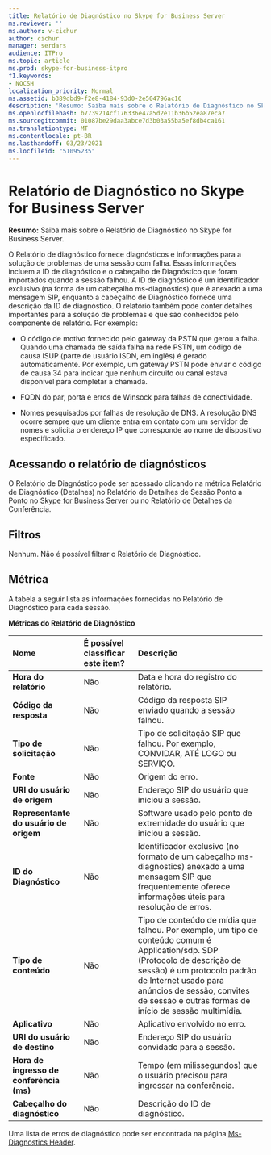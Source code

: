 ```yaml
---
title: Relatório de Diagnóstico no Skype for Business Server
ms.reviewer: ''
ms.author: v-cichur
author: cichur
manager: serdars
audience: ITPro
ms.topic: article
ms.prod: skype-for-business-itpro
f1.keywords:
- NOCSH
localization_priority: Normal
ms.assetid: b389dbd9-f2e8-4184-93d0-2e504796ac16
description: 'Resumo: Saiba mais sobre o Relatório de Diagnóstico no Skype for Business Server.'
ms.openlocfilehash: b7739214cf176336e47a5d2e11b36b52ea87eca7
ms.sourcegitcommit: 01087be29daa3abce7d3b03a55ba5ef8db4ca161
ms.translationtype: MT
ms.contentlocale: pt-BR
ms.lasthandoff: 03/23/2021
ms.locfileid: "51095235"
---
```

# <a name="diagnostic-report-in-skype-for-business-server"></a>Relatório de Diagnóstico no Skype for Business Server
 
**Resumo:** Saiba mais sobre o Relatório de Diagnóstico no Skype for Business Server.
  
O Relatório de diagnóstico fornece diagnósticos e informações para a solução de problemas de uma sessão com falha. Essas informações incluem a ID de diagnóstico e o cabeçalho de Diagnóstico que foram importados quando a sessão falhou. A ID de diagnóstico é um identificador exclusivo (na forma de um cabeçalho ms-diagnostics) que é anexado a uma mensagem SIP, enquanto a cabeçalho de Diagnóstico fornece uma descrição da ID de diagnóstico. O relatório também pode conter detalhes importantes para a solução de problemas e que são conhecidos pelo componente de relatório. Por exemplo:
  
- O código de motivo fornecido pelo gateway da PSTN que gerou a falha. Quando uma chamada de saída falha na rede PSTN, um código de causa ISUP (parte de usuário ISDN, em inglês) é gerado automaticamente. Por exemplo, um gateway PSTN pode enviar o código de causa 34 para indicar que nenhum circuito ou canal estava disponível para completar a chamada.
    
- FQDN do par, porta e erros de Winsock para falhas de conectividade.
    
- Nomes pesquisados por falhas de resolução de DNS. A resolução DNS ocorre sempre que um cliente entra em contato com um servidor de nomes e solicita o endereço IP que corresponde ao nome de dispositivo especificado.
    
## <a name="accessing-the-diagnostic-report"></a>Acessando o relatório de diagnósticos

O Relatório de Diagnóstico pode ser acessado clicando na métrica Relatório de Diagnóstico (Detalhes) no Relatório de Detalhes de Sessão Ponto a Ponto no [Skype for Business Server](peer-to-peer-session-detail-report.md) ou no Relatório de Detalhes da Conferência.
  
## <a name="filters"></a>Filtros

Nenhum. Não é possível filtrar o Relatório de Diagnóstico.
  
## <a name="metrics"></a>Métrica

A tabela a seguir lista as informações fornecidas no Relatório de Diagnóstico para cada sessão.
  
**Métricas do Relatório de Diagnóstico**

|**Nome**|**É possível classificar este item?**|**Descrição**|
|:-----|:-----|:-----|
|**Hora do relatório** <br/> |Não  <br/> |Data e hora do registro do relatório.  <br/> |
|**Código da resposta** <br/> |Não  <br/> |Código da resposta SIP enviado quando a sessão falhou.  <br/> |
|**Tipo de solicitação** <br/> |Não  <br/> |Tipo de solicitação SIP que falhou. Por exemplo, CONVIDAR, ATÉ LOGO ou SERVIÇO.  <br/> |
|**Fonte** <br/> |Não  <br/> |Origem do erro.  <br/> |
|**URI do usuário de origem** <br/> |Não  <br/> |Endereço SIP do usuário que iniciou a sessão.  <br/> |
|**Representante do usuário de origem** <br/> |Não  <br/> |Software usado pelo ponto de extremidade do usuário que iniciou a sessão.  <br/> |
|**ID do Diagnóstico** <br/> |Não  <br/> |Identificador exclusivo (no formato de um cabeçalho ms-diagnostics) anexado a uma mensagem SIP que frequentemente oferece informações úteis para resolução de erros.  <br/> |
|**Tipo de conteúdo** <br/> |Não  <br/> |Tipo de conteúdo de mídia que falhou. Por exemplo, um tipo de conteúdo comum é Application/sdp. SDP (Protocolo de descrição de sessão) é um protocolo padrão de Internet usado para anúncios de sessão, convites de sessão e outras formas de início de sessão multimídia.  <br/> |
|**Aplicativo** <br/> |Não  <br/> |Aplicativo envolvido no erro.  <br/> |
|**URI do usuário de destino** <br/> |Não  <br/> |Endereço SIP do usuário convidado para a sessão.  <br/> |
|**Hora de ingresso de conferência (ms)** <br/> |Não  <br/> |Tempo (em milissegundos) que o usuário precisou para ingressar na conferência.  <br/> |
|**Cabeçalho do diagnóstico** <br/> |Não  <br/> |Descrição do ID de diagnóstico.  <br/> |
   
Uma lista de erros de diagnóstico pode ser encontrada na página [Ms-Diagnostics Header](/openspecs/office_protocols/ms-ocer/f6787b39-0842-43ca-94a2-6afadda5f0a3).
